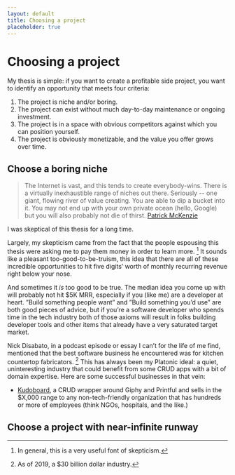 ```yaml
---
layout: default
title: Choosing a project
placeholder: true
---
```


# Choosing a project

My thesis is simple: if you want to create a profitable side project, you want to identify an opportunity that meets four criteria:

1. The project is niche and/or boring.
2. The project can exist without much day-to-day maintenance or ongoing investment.
3. The project is in a space with obvious competitors against which you can position yourself.
4. The project is obviously monetizable, and the value you offer grows over time.

## Choose a boring niche

> The Internet is vast, and this tends to create everybody-wins. There is a virtually inexhaustible range of niches out there. Seriously -- one giant, flowing river of value creating. You are able to dip a bucket into it. You may not end up with your own private ocean (hello, Google) but you will also probably not die of thirst. [Patrick McKenzie](https://news.ycombinator.com/item?id=930612)

I was skeptical of this thesis for a long time. 

Largely, my skepticism came from the fact that the people espousing this thesis were asking me to pay them money in order to learn more. [^1] It sounds like a pleasant too-good-to-be-truism, this idea that there are all of these incredible opportunities to hit five digits’ worth of monthly recurring revenue right below your nose.

And sometimes it _is_ too good to be true. The median idea you come up with will probably not hit $5K MRR, especially if you (like me) are a developer at heart. ”Build something people want” and ”Build something you’d use” are both good pieces of advice, but if you’re a software developer who spends time in the tech industry both of those axioms will result in folks building developer tools and other items that already have a very saturated target market.

Nick Disabato, in a podcast episode or essay I can’t for the life of me find, mentioned that the best software business he encountered was for kitchen countertop fabricators. [^2] This has always been my Platonic ideal: a quiet, uninteresting industry that could benefit from some CRUD apps with a bit of domain expertise. Here are some successful businesses in that vein:

- [Kudoboard](http://kudoboard.com/), a CRUD wrapper around Giphy and Printful and sells in the $X,000 range to any non-tech-friendly organization that has hundreds or more of employees (think NGOs, hospitals, and the like.)

## Choose a project with near-infinite runway



[^1]: In general, this is a very useful font of skepticism.
[^2]: As of 2019, a $30 billion dollar industry.